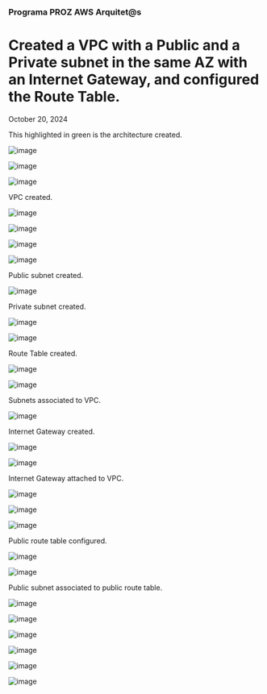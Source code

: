 <h3>Programa PROZ AWS Arquitet@s</h3>
<h1> Created a VPC with a Public and a Private subnet in the same AZ with an Internet Gateway, and configured the Route Table.</h1>
<p>October 20, 2024<br></p>

<p>This highlighted in green is the architecture created.</p>

![image](https://github.com/user-attachments/assets/5b0d78f3-a328-4811-a825-90341effb2ad)

<p></p>

![image](https://github.com/user-attachments/assets/5e2a3b51-5ef6-4fe1-9d9f-7afa11fa8809)

![image](https://github.com/user-attachments/assets/6cbc0ed7-1e98-4606-81e0-c5af756f9b6f)

<p>VPC created.</p>

![image](https://github.com/user-attachments/assets/37f3020d-1a71-42bd-9611-eb4b898b9ff7)

![image](https://github.com/user-attachments/assets/c91dcdc3-0a43-48f6-8e9c-28b765e082d3)


![image](https://github.com/user-attachments/assets/aba21de3-22c9-4969-b3b3-599b3a32a560)

![image](https://github.com/user-attachments/assets/eb45275c-a890-4769-b08b-d57e8b59e0d9)

<p>Public subnet created.</p>

![image](https://github.com/user-attachments/assets/a0bb1390-b9f2-4ca5-bf45-cd27f3d0b447)

<p>Private subnet created.</p>

![image](https://github.com/user-attachments/assets/e1b89e04-9274-402d-8987-08e01550429d)

![image](https://github.com/user-attachments/assets/a0ab2594-e84b-4513-abaa-6af7a6320bc7)

<p>Route Table created.</p>

![image](https://github.com/user-attachments/assets/96eb6530-7b49-4103-9141-1b3faed5327a)

![image](https://github.com/user-attachments/assets/f86439d7-6a13-411c-885a-cdc76cd49229)

<p>Subnets associated to VPC.</p>

![image](https://github.com/user-attachments/assets/8e478226-f5b5-45d3-afe6-6c688bb933af)

<p>Internet Gateway created.</p>

![image](https://github.com/user-attachments/assets/72b28d8b-0851-4e74-b175-3c007115a8c1)

![image](https://github.com/user-attachments/assets/f8ea8c64-b650-4907-9f31-1c686a0fe250)

<p>Internet Gateway attached to VPC.</p>

![image](https://github.com/user-attachments/assets/bff78bac-f01b-49ee-b3da-08ea39aecf58)

![image](https://github.com/user-attachments/assets/e6d2f1b2-7cbd-409a-a3ba-f9627c6ebb9a)

![image](https://github.com/user-attachments/assets/43e59b6e-77e4-4972-8661-a0bb16e5388f)

<p></p>
<p>Public route table configured.</p>

![image](https://github.com/user-attachments/assets/41e156eb-e16f-45db-875a-355187ea9f5e)

![image](https://github.com/user-attachments/assets/f1a8ab13-fe77-4db6-9a31-62410564e82c)

<p></p>
<p>Public subnet associated to public route table.</p>

![image](https://github.com/user-attachments/assets/17a3245e-a431-44a6-acc5-c802ad0d13c7)

![image](https://github.com/user-attachments/assets/f5bc5e25-f719-4d73-a834-cbd08cf6dba4)

![image](https://github.com/user-attachments/assets/5c14f18b-3798-4ca4-9f52-5d71464bbf38)

![image](https://github.com/user-attachments/assets/0881a39d-e238-4ae2-b80c-9dc1b9d98332)

![image](https://github.com/user-attachments/assets/5932733b-e0e2-4299-b2a4-e77cf94aa90a)

![image](https://github.com/user-attachments/assets/a4572c47-5d43-49a0-b802-b96fd132de45)




















